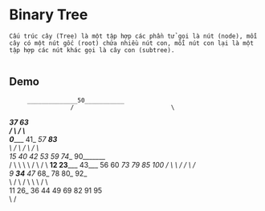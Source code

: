 # Binary Tree
```
Cấu trúc cây (Tree) là một tập hợp các phần tử gọi là nút (node), mỗi cây có một nút gốc (root) chứa nhiều nút con, mỗi nút con lại là một tập hợp các nút khác gọi là cây con (subtree).


```
## Demo
         ______________50___________                                
                     /                           \                               
 ___________________37___                   ____63_________________              
/                        \                 /                       \             
0______                 41_             __57_             ________83___          
       \               /   \           /     \           /             \         
      15_             40  42_         53_   59_         74___         90_______  
     /   \                   \           \     \       /     \       /         \ 
  __12  23_____             43___       56    60    __73    79_     85      __100
 /             \                 \                 /       /   \           /     
 9_         __34___             47_               68_     78  80_         92_    
   \       /       \           /   \                 \           \       /   \   
  11      26_     36          44  49                69          82      91  95   
             \   / 